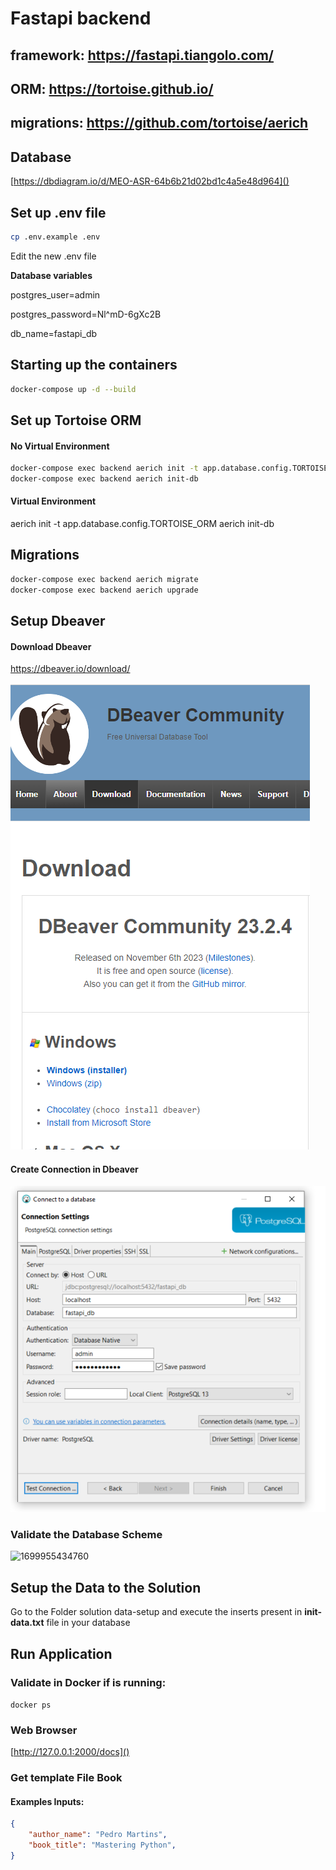 # Fastapi backend

## framework: https://fastapi.tiangolo.com/

## ORM: https://tortoise.github.io/

## migrations: https://github.com/tortoise/aerich

## Database

[https://dbdiagram.io/d/MEO-ASR-64b6b21d02bd1c4a5e48d964]()

## Set up .env file

```bash
cp .env.example .env
```

Edit the new .env file

**Database variables**

postgres_user=admin

postgres_password=Nl^mD-6gXc2B

db_name=fastapi_db

## Starting up the containers

```bash
docker-compose up -d --build
```

## Set up Tortoise ORM

#### No Virtual Environment

```bash
docker-compose exec backend aerich init -t app.database.config.TORTOISE_ORM
docker-compose exec backend aerich init-db
```

#### Virtual Environment

aerich init -t app.database.config.TORTOISE_ORM
aerich init-db

## Migrations

```bash
docker-compose exec backend aerich migrate
docker-compose exec backend aerich upgrade
```

## Setup Dbeaver

#### Download  Dbeaver

https://dbeaver.io/download/

![1699955574287](image/README/1699955574287.png)

#### Create Connection in Dbeaver

![1699955370422](image/README/1699955370422.png)

### Validate the Database Scheme

![1699955434760](image/README/1699955434760.png)

## Setup the Data to the Solution

Go to the Folder solution data-setup and execute the inserts present in **init-data.txt** file in your database


## Run Application

### Validate in Docker if is running:

`docker ps`


### Web Browser

[http://127.0.0.1:2000/docs]()


### Get template File Book

#### Examples Inputs:

```json
{
    "author_name": "Pedro Martins",
    "book_title": "Mastering Python",
}
```
